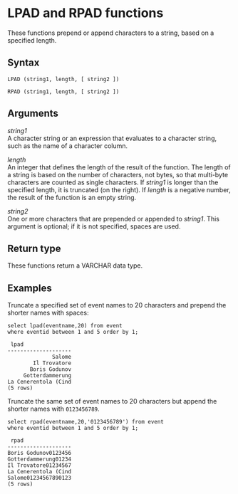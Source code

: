 # LPAD and RPAD functions<a name="r_LPAD"></a>

These functions prepend or append characters to a string, based on a specified length\. 

## Syntax<a name="r_LPAD-synopsis"></a>

```
LPAD (string1, length, [ string2 ])
```

```
RPAD (string1, length, [ string2 ])
```

## Arguments<a name="r_LPAD-arguments"></a>

 *string1*   
A character string or an expression that evaluates to a character string, such as the name of a character column\. 

 *length*   
An integer that defines the length of the result of the function\. The length of a string is based on the number of characters, not bytes, so that multi\-byte characters are counted as single characters\. If *string1* is longer than the specified length, it is truncated \(on the right\)\. If *length* is a negative number, the result of the function is an empty string\.

 *string2*   
One or more characters that are prepended or appended to *string1*\. This argument is optional; if it is not specified, spaces are used\. 

## Return type<a name="r_LPAD-return-type"></a>

These functions return a VARCHAR data type\. 

## Examples<a name="r_LPAD-examples"></a>

Truncate a specified set of event names to 20 characters and prepend the shorter names with spaces: 

```
select lpad(eventname,20) from event
where eventid between 1 and 5 order by 1;

 lpad
--------------------
              Salome
        Il Trovatore
       Boris Godunov
     Gotterdammerung
La Cenerentola (Cind
(5 rows)
```

Truncate the same set of event names to 20 characters but append the shorter names with `0123456789`\. 

```
select rpad(eventname,20,'0123456789') from event
where eventid between 1 and 5 order by 1;

 rpad
--------------------
Boris Godunov0123456
Gotterdammerung01234
Il Trovatore01234567
La Cenerentola (Cind
Salome01234567890123
(5 rows)
```